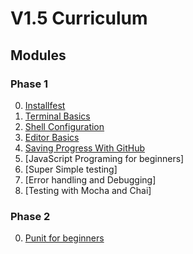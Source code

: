 # V1.5 Curriculum

## Modules

### Phase 1

0. [Installfest](./modules/Installfest/README.md)
0. [Terminal Basics](./modules/Terminal-Basics/README.md)
0. [Shell Configuration](./modules/Shell-Configuration/README.md)
0. [Editor Basics](./modules/Editor-Basics/README.md)
0. [Saving Progress With GitHub](./modules/Saving-Progress-With-GitHub/README.md)
0. [JavaScript Programing for beginners]
0. [Super Simple testing]
0. [Error handling and Debugging]
0. [Testing with Mocha and Chai]


### Phase 2

0. [Punit for beginners](./modules/punit-for-beginners/README.md)
